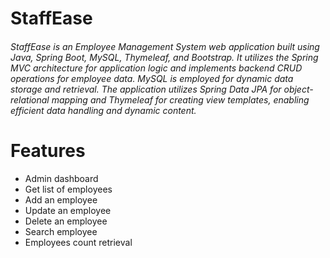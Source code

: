 # StaffEase
<h6> StaffEase is an Employee Management System web application built using Java, Spring Boot, MySQL, Thymeleaf, and Bootstrap. It utilizes the Spring MVC architecture for application logic and implements backend CRUD operations for employee data. MySQL is employed for dynamic data storage and retrieval. The application utilizes Spring Data JPA for object-relational mapping and Thymeleaf for creating view templates, enabling efficient data handling and dynamic content.</h6>

# Features
<ul>
  <li>Admin dashboard</li>
  <li>Get list of employees</li>
  <li>Add an employee</li>
  <li>Update an employee</li>
  <li>Delete an employee</li>
  <li>Search employee</li>
  <li>Employees count retrieval</li>
</ul>
